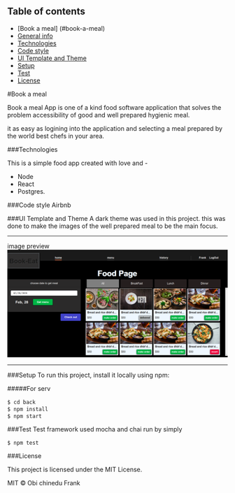 ## Table of contents
* [Book a meal] (#book-a-meal)
* [General info](#general-info)
* [Technologies](#technologies)
* [Code style](#code-style)
* [UI Template and Theme](#ui-theme)
* [Setup](#setup)
* [Test](#test)
* [License](#license)


#Book a meal

Book a meal App is one of a kind food software application that solves the problem
accessibility of good and well prepared hygienic meal.

it as easy as logining into the application and selecting a meal prepared by the world 
best chefs in your area.

###Technologies

This is a simple food app created with love and -
 - Node 
 - React
 - Postgres.

###Code style
Airbnb

###UI Template and Theme
A dark theme was used in this project.
this was done to make the images of the well prepared meal 
to be the main focus.

---

image preview
	![book a meal](./front/UI/img/book-a-meal.png)

---

###Setup
To run this project, install it locally using npm:

#####For serv

```
$ cd back
$ npm install
$ npm start
```



###Test
Test framework used mocha and chai
run by simply

```
$ npm test
```

###License

This project is licensed under the MIT License.

MIT © Obi chinedu Frank
